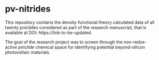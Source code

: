 # pv-nitrides
This repository contains the density functional theory calculated data of all twenty pnictides considered as part of the research manuscript, that is available at DOI: https://link-to-be-updated.

The goal of the research project was to screen through the non-redox-active pnictide chemical space for identifying potential beyond-silicon photovoltaic materials.
